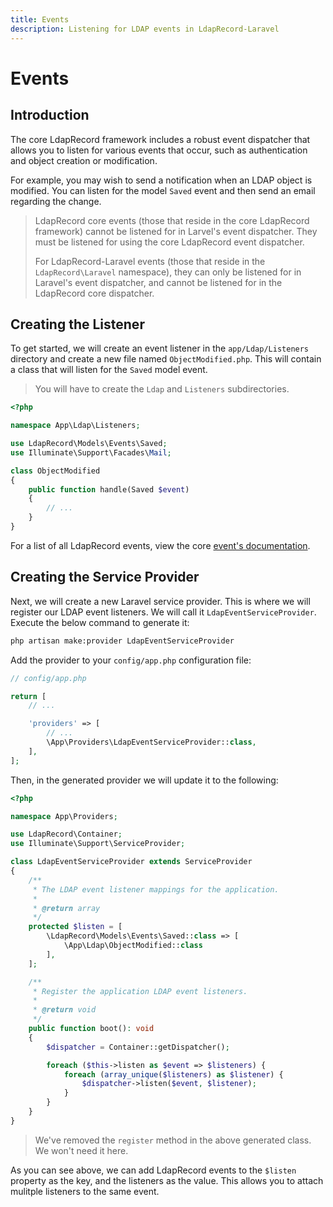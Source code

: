 ```yaml
---
title: Events
description: Listening for LDAP events in LdapRecord-Laravel
---
```


# Events

## Introduction

The core LdapRecord framework includes a robust event dispatcher that 
allows you to listen for various events that occur, such as 
authentication and object creation or modification.

For example, you may wish to send a notification when an LDAP object is modified.
You can listen for the model `Saved` event and then send an email regarding the change.

> LdapRecord core events (those that reside in the core LdapRecord framework) 
> cannot be listened for in Larvel's event dispatcher. They must be listened
> for using the core LdapRecord event dispatcher.
> 
> For LdapRecord-Laravel events (those that reside in the `LdapRecord\Laravel`
> namespace), they can only be listened for in Laravel's event dispatcher,
> and cannot be listened for in the LdapRecord core dispatcher.

## Creating the Listener

To get started, we will create an event listener in the `app/Ldap/Listeners`
directory and create a new file named `ObjectModified.php`. This will
contain a class that will listen for the `Saved` model event.

> You will have to create the `Ldap` and `Listeners` subdirectories.

```php
<?php

namespace App\Ldap\Listeners;

use LdapRecord\Models\Events\Saved;
use Illuminate\Support\Facades\Mail;

class ObjectModified
{
    public function handle(Saved $event)
    {
        // ...
    }
}
```

For a list of all LdapRecord events, view the core [event's documentation](/docs/core/v3/events#list-of-events).

## Creating the Service Provider

Next, we will create a new Laravel service provider. This is where we will register our LDAP event
listeners. We will call it `LdapEventServiceProvider`. Execute the below command to generate it:

```bash
php artisan make:provider LdapEventServiceProvider
```

Add the provider to your `config/app.php` configuration file:

```php
// config/app.php

return [
    // ...

    'providers' => [
        // ...
        \App\Providers\LdapEventServiceProvider::class,
    ],
];
```

Then, in the generated provider we will update it to the following:

```php
<?php

namespace App\Providers;

use LdapRecord\Container;
use Illuminate\Support\ServiceProvider;

class LdapEventServiceProvider extends ServiceProvider
{
    /**
     * The LDAP event listener mappings for the application.
     *
     * @return array
     */
    protected $listen = [
        \LdapRecord\Models\Events\Saved::class => [
            \App\Ldap\ObjectModified::class
        ],
    ];

    /**
     * Register the application LDAP event listeners.
     *
     * @return void
     */
    public function boot(): void
    {
        $dispatcher = Container::getDispatcher();

        foreach ($this->listen as $event => $listeners) {
            foreach (array_unique($listeners) as $listener) {
                $dispatcher->listen($event, $listener);
            }
        }
    }
}
```

> We've removed the `register` method in the above generated class. We won't need it here.

As you can see above, we can add LdapRecord events to the `$listen` property as the key, and
the listeners as the value. This allows you to attach mulitple listeners to the same event.
